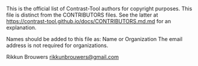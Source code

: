 This is the official list of Contrast-Tool authors for copyright purposes.
This file is distinct from the CONTRIBUTORS files.
See the latter at https://contrast-tool.github.io/docs/CONTRIBUTORS.md.md for an explanation.

Names should be added to this file as:
Name or Organization <email address>
The email address is not required for organizations.

Rikkun Brouwers <rikkunbrouwers@gmail.com>
